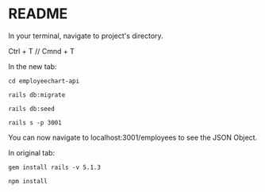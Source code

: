 # README

In your terminal, navigate to project's directory.

Ctrl + T // Cmnd + T

In the new tab:

```
cd employeechart-api

rails db:migrate

rails db:seed

rails s -p 3001
```


You can now navigate to localhost:3001/employees to see the JSON Object.

In original tab:

```
gem install rails -v 5.1.3

npm install
```



